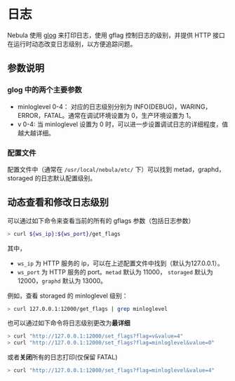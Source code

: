 # 日志

Nebula 使用 [glog](https://github.com/google/glog) 来打印日志，使用 gflag 控制日志的级别，并提供 HTTP 接口在运行时动态改变日志级别，以方便追踪问题。

## 参数说明

### glog 中的两个主要参数

- minloglevel 0-4： 对应的日志级别分别为 INFO(DEBUG)，WARING，ERROR，FATAL。通常在调试环境设置为 0，生产环境设置为 1。
- v 0-4: 当 minloglevel 设置为 0 时，可以进一步设置调试日志的详细程度，值越大越详细。

### 配置文件

配置文件中（通常在 `/usr/local/nebula/etc/` 下）可以找到 metad，graphd，storaged 的日志默认配置级别。

## 动态查看和修改日志级别

可以通过如下命令来查看当前的所有的 gflags 参数（包括日志参数）

```bash
> curl ${ws_ip}:${ws_port}/get_flags
```

其中，
- `ws_ip` 为 HTTP 服务的 ip，可以在上述配置文件中找到（默认为127.0.0.1）。
- `ws_port` 为 HTTP 服务的 port。`metad` 默认为 11000， `storaged` 默认为 12000，`graphd` 默认为 13000。

例如，查看 storaged 的 minloglevel 级别：

```bash
> curl 127.0.0.1:12000/get_flags | grep minloglevel
```

也可以通过如下命令将日志级别更改为**最详细**

```bash
> curl "http://127.0.0.1:12000/set_flags?flag=v&value=4"
> curl "http://127.0.0.1:12000/set_flags?flag=minloglevel&value=0"
```

或者**关闭**所有的日志打印(仅保留 FATAL)

```bash
> curl "http://127.0.0.1:12000/set_flags?flag=minloglevel&value=4"
```
